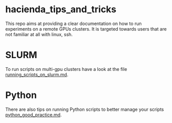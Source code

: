 # hacienda_tips_and_tricks
This repo aims at providing a clear documentation on how to run experiments on a remote GPUs clusters.
It is targeted towards users that are not familiar at all with linux, ssh.

# SLURM
To run scripts on multi-gpu clusters have a look at the file [running_scripts_on_slurm.md](running_scripts_on_slurm.md).

# Python
There are also tips on running Python scripts to better manage your scripts [python_good_practice.md](python_good_practice.md).
